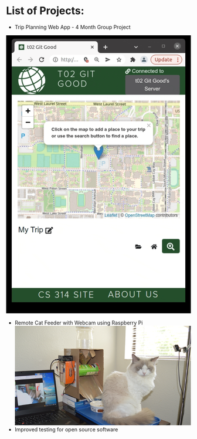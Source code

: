 # List of Projects:
* Trip Planning Web App - 4 Month Group Project

![base](trip-planner.gif)

* Remote Cat Feeder with Webcam using Raspberry Pi
![base](pet_feeder.png)
* Improved testing for open source software

